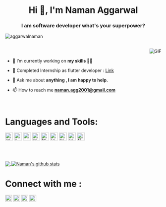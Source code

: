 <h1 align="center">Hi 👋, I'm Naman Aggarwal</h1>
<h3 align="center">I am software developer what's your superpower?</h3>
<p align="left"> <img src="https://komarev.com/ghpvc/?username=aggarwalnaman" alt="aggarwalnaman" /> </p>

<br>

  <img align="right" alt="GIF" src="https://media.giphy.com/media/836HiJc7pgzy8iNXCn/giphy.gif" />
  
  <br>

- 🔭 I’m currently working on **my skills 👨‍💻**

- 👯 Completed Internship as flutter developer : [Link](https://github.com/aggarwalnaman/Jewls)

- 💬 Ask me about **anything , I am happy to help.**

- 📫 How to reach me **naman.agg2001@gmail.com**

<br>


# **Languages and Tools:**  

<code><img src="https://user-images.githubusercontent.com/42396114/88472701-5d128d00-cf33-11ea-8ca5-aeab389449a3.png" alt="android" width="25" height="25"></code>
<code><img src="https://user-images.githubusercontent.com/42396114/88472729-a7940980-cf33-11ea-954e-a153897617fa.png" alt="c" width="25" height="25"></code>
<code><img src="https://user-images.githubusercontent.com/42396114/88472744-c98d8c00-cf33-11ea-9458-e504733194bb.png" width="25" height="25"></code>
<code><img src="https://user-images.githubusercontent.com/42396114/88472762-0063a200-cf34-11ea-9dd7-1022c2703109.png" alt="css3" width="25" height="25"></code>
<code><img src="https://user-images.githubusercontent.com/42396114/88472771-1d987080-cf34-11ea-9b1d-7730d8689165.png" alt="html5" width="25" height="25"></code>
<code><img src="https://user-images.githubusercontent.com/42396114/88472812-82ec6180-cf34-11ea-92b8-9cd31daec29f.png" alt="java" width="25" height="25"></code>
<code><img src="https://user-images.githubusercontent.com/42396114/88472824-a7483e00-cf34-11ea-9ac8-fd17ee929818.png" alt="mysql" width="25" height="25"></code>
<code><img src="https://user-images.githubusercontent.com/42396114/88472841-d8287300-cf34-11ea-8407-2c8b135352e2.png" alt="python" width="25" height="25"></code> 
<code><img src="https://cdn.worldvectorlogo.com/logos/flutter-logo.svg" alt="flutter" width="25" height="25"></code> 


<br><br>

<a href="https://github.com/aggarwalnaman">
  <img align="center" src="https://github-readme-stats.vercel.app/api/top-langs/?username=aggarwalnaman&theme=dark&hide_langs_below=1" />
</a>
<a href="https://github.com/aggarwalnaman">
 <img align="center" src="https://github-readme-stats.vercel.app/api?username=aggarwalnaman&show_icons=true&theme=dracula&line_height=27" alt="Naman's github stats"/>
</a>


# Connect with me :

<a href="https://twitter.com/namanag17473559" target="blank"><img align="center" src="https://cdn.jsdelivr.net/npm/simple-icons@3.0.1/icons/twitter.svg" alt="namanag17473559" height="22" width="22" /></a> 
<a href="https://linkedin.com/in/naman78" target="blank"><img align="center" src="https://cdn.jsdelivr.net/npm/simple-icons@3.0.1/icons/linkedin.svg" alt="naman78" height="22" width="22" /></a> 
<a href="https://fb.com/naman.aggarwal.16940" target="blank"><img align="center" src="https://cdn.jsdelivr.net/npm/simple-icons@3.0.1/icons/facebook.svg" alt="naman.aggarwal.16940" height="22" width="22" /></a> 
<a href="https://instagram.com/aggarwalnaman78" target="blank"><img align="center" src="https://cdn.jsdelivr.net/npm/simple-icons@3.0.1/icons/instagram.svg" alt="aggarwalnaman78" height="22" width="22" /></a>
 
